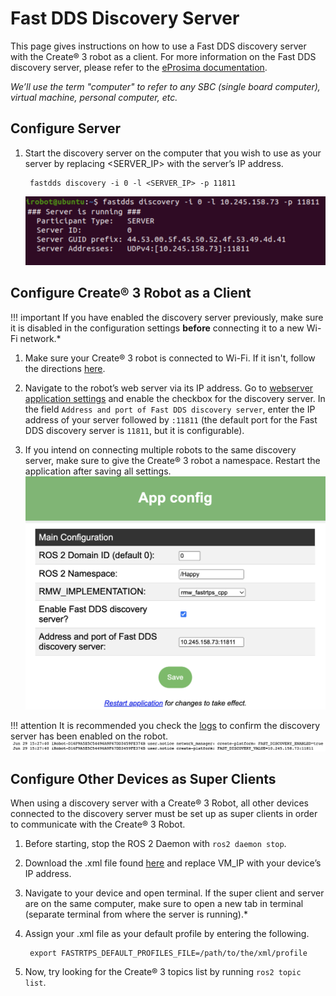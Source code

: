# Fast DDS Discovery Server

This page gives instructions on how to use a Fast DDS discovery server with the Create® 3 robot as a client.
For more information on the Fast DDS discovery server, please refer to the [eProsima documentation](https://fast-dds.docs.eprosima.com/en/latest/fastdds/ros2/discovery_server/ros2_discovery_server.html).

*We’ll use the term "computer" to refer to any SBC (single board computer), virtual machine, personal computer, etc.*

## Configure Server

1. Start the discovery server on the computer that you wish to use as your server by replacing <SERVER_IP> with the server’s IP address.

        fastdds discovery -i 0 -l <SERVER_IP> -p 11811
   
     ![](./data/fastdds.png)

## Configure Create® 3 Robot as a Client
!!! important
    If you have enabled the discovery server previously, make sure it is disabled in the configuration settings **before** connecting it to a new Wi-Fi network.*

1. Make sure your Create® 3 robot is connected to Wi-Fi. If it isn't, follow the directions [here](../provision/).

1. Navigate to the robot’s web server via its IP address.
Go to [webserver application settings](../../webserver/application/) and enable the checkbox for the discovery server.
In the field `Address and port of Fast DDS discovery server`, enter the IP address of your server followed by `:11811` (the default port for the Fast DDS discovery server is `11811`, but it is configurable).

1. If you intend on connecting multiple robots to the same discovery server, make sure to give the Create® 3 robot a namespace.
Restart the application after saving all settings.
  ![](./data/app-config.png)

!!! attention
      It is recommended you check the [logs](../../webserver/logs/) to confirm the discovery server has been enabled on the robot. ![](./data/logs.png)

## Configure Other Devices as Super Clients 
When using a discovery server with a Create® 3 Robot, all other devices connected to the discovery server must be set up as super clients in order to communicate with the Create® 3 Robot.

1. Before starting, stop the ROS 2 Daemon with `ros2 daemon stop`.

1. Download the .xml file found [here](data/super_client_configuration_file.xml) and replace VM_IP with your device’s IP address.

1. Navigate to your device and open terminal. If the super client and server are on the same computer, make sure to open a new tab in terminal (separate terminal from where the server is running).*

1. Assign your .xml file as your default profile by entering the following.

        export FASTRTPS_DEFAULT_PROFILES_FILE=/path/to/the/xml/profile

1. Now, try looking for the Create® 3 topics list by running `ros2 topic list`.
